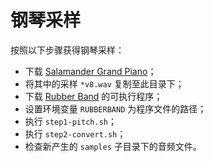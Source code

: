# 钢琴采样

按照以下步骤获得钢琴采样：
- 下载 [Salamander Grand Piano](https://sfzinstruments.github.io/pianos/salamander)；
- 将其中的采样 `*v8.wav` 复制至此目录下；
- 下载 [Rubber Band](https://breakfastquay.com/rubberband/) 的可执行程序；
- 设置环境变量 `RUBBERBAND` 为程序文件的路径；
- 执行 `step1-pitch.sh`；
- 执行 `step2-convert.sh`；
- 检查新产生的 `samples` 子目录下的音频文件。
